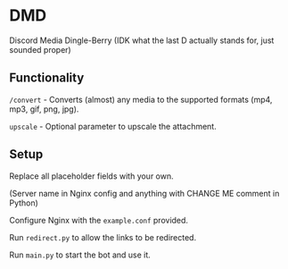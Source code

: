 # DMD

Discord Media Dingle-Berry (IDK what the last D actually stands for, just sounded proper)

## Functionality

`/convert` - Converts (almost) any media to the supported formats (mp4, mp3, gif, png, jpg).

`upscale` - Optional parameter to upscale the attachment.

## Setup

Replace all placeholder fields with your own.

(Server name in Nginx config and anything with CHANGE ME comment in Python)

Configure Nginx with the `example.conf` provided.

Run `redirect.py` to allow the links to be redirected.

Run `main.py` to start the bot and use it.

